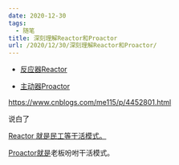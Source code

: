 ```yaml
---
date: 2020-12-30
tags:
  - 随笔
title: 深刻理解Reactor和Proactor
url: /2020/12/30/深刻理解Reactor和Proactor/
---
```




-   [反应器Reactor](https://www.cnblogs.com/me115/p/4452801.html#h20)

-   [主动器Proactor](https://www.cnblogs.com/me115/p/4452801.html#h21)

https://www.cnblogs.com/me115/p/4452801.html

说白了 

[Reactor
就是民工等干活模式。](https://www.cnblogs.com/me115/p/4452801.html#h20)

[Proactor](https://www.cnblogs.com/me115/p/4452801.html#h21)[就是](https://www.cnblogs.com/me115/p/4452801.html#h20)老板吩咐干活模式。


